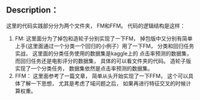 ## Description：
这里的代码实践部分分为两个文件夹， FM和FFM。 代码的逻辑结构是这样：
1. FM: 这里面分为了掉包和造轮子分别实现了一下FM， 掉包版中又分别有简单上手(这里面通过一个分类一个回归的小例子）用了一下FM， 分类和回归任务实战， 这里面的分类任务使用的数据集是kaggle上的
点击率预测的数据集， 而回归任务还是电影评分的数据集， 具体的可以看文件夹的代码。 造轮子版实现了一个分类任务， 数据集依然是点击率预测的数据集。
2. FFM： 这里面参考了一篇文章， 简单从头开始实现了一下FFM， 这个可以具体了解一下思想， 尤其是考虑了域问题之后， 如果再进行特征交叉的时候计算权重。
